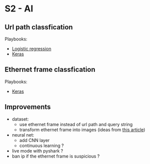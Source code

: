 # S2 - AI

## Url path classfication
Playbooks:
- [Logistic regression](./url_path_classification/logistic_regression.ipynb)
- [Keras](./url_path_classification/keras.ipynb)

## Ethernet frame classfication
Playbooks:
- [Keras](./ethernet_frame_classification/keras.ipynb)

## Improvements

- dataset:
    - use ethernet frame instead of url path and query string
    - transform ethernet frame into images (ideas from [this article](https://www.01net.com/actualites/ces-chercheurs-transforment-les-malwares-en-images-pour-mieux-les-detecter-grace-a-une-ia-1912576.html))
- neural net:
    - add CNN layer
    - continuous learning ?
- live mode with pyshark ?
- ban ip if the ethernet frame is suspicious ?
